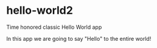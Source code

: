# hello-world2
Time honored classic Hello World app

In this app we are going to say "Hello" to the entire world!
